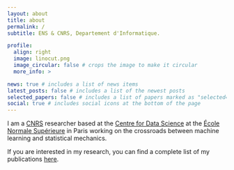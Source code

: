 ```yaml
---
layout: about
title: about
permalink: /
subtitle: ENS & CNRS, Departement d'Informatique.

profile:
  align: right
  image: linocut.png
  image_circular: false # crops the image to make it circular
  more_info: >

news: true # includes a list of news items
latest_posts: false # includes a list of the newest posts
selected_papers: false # includes a list of papers marked as "selected={true}"
social: true # includes social icons at the bottom of the page
---
```


I am a [CNRS](https://www.cnrs.fr/") researcher based at the [Centre for Data Science](https://csd.ens.psl.eu/) at the [École Normale Supérieure](https://www.ens.psl.eu/) in Paris working on the crossroads between machine learning and statistical mechanics.

If you are interested in my research, you can find a complete list of my publications [here](./publications/).

